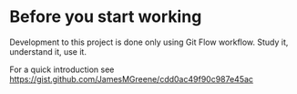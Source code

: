 # Before you start working

Development to this project is done only using Git Flow workflow. 
Study it, understand it, use it.

For a quick introduction see https://gist.github.com/JamesMGreene/cdd0ac49f90c987e45ac